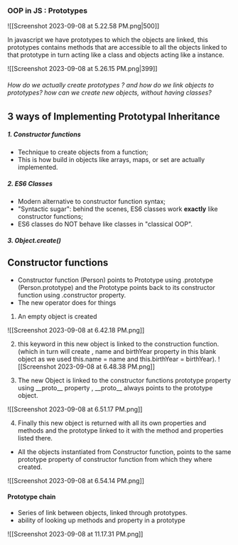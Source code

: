 
### OOP in JS : Prototypes

![[Screenshot 2023-09-08 at 5.22.58 PM.png|500]]

In javascript we have prototypes to which the objects are linked, this prototypes contains methods that are accessible to all the objects linked to that prototype in turn acting like a class and objects acting like a instance.

![[Screenshot 2023-09-08 at 5.26.15 PM.png|399]]

 
 
###### How do we actually create prototypes ? and how do we link objects to prototypes? how can we create new objects, without having classes?

## 3 ways of Implementing Prototypal Inheritance 

##### 1. Constructor functions
- Technique to create objects from a function;
- This is how build in objects like arrays, maps, or set are actually implemented.
##### 2. ES6 Classes
- Modern alternative to constructor function syntax;
- "Syntactic sugar": behind the scenes, ES6 classes work **exactly** like constructor functions;
- ES6 classes do NOT behave like classes in "classical OOP".
##### 3. Object.create()


## Constructor functions


- Constructor function (Person) points to  Prototype using .prototype (Person.prototype) and the Prototype points back to its constructor function using .constructor property.
- The new operator does for things

1. An empty object is created 

![[Screenshot 2023-09-08 at 6.42.18 PM.png]]
	
 2. this keyword in this new object is linked to the construction function. (which in turn will create , name and birthYear property in this blank object as we used this.name = name  and this.birthYear = birthYear).
 ![[Screenshot 2023-09-08 at 6.48.38 PM.png]]

3. The new Object is linked to the constructor functions prototype property using            \_\_proto__ property ,  \_\_proto__ always points to the prototype object.

 ![[Screenshot 2023-09-08 at 6.51.17 PM.png]]

4. Finally this new object is returned with all its own properties and methods and the prototype linked to it with the method and properties listed there.


- All the objects instantiated from Constructor function, points to the same prototype property of constructor function from which they where created.

![[Screenshot 2023-09-08 at 6.54.14 PM.png]]


#### Prototype chain 
- Series of link between objects, linked through prototypes.
- ability of looking up methods and property in a prototype 


![[Screenshot 2023-09-08 at 11.17.31 PM.png]]



